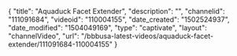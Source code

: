 {
    "title": "Aquaduck Facet Extender",
    "description": "",
    "channelid": "111091684",
    "videoid": "110004155",
    "date_created": "1502524937",
    "date_modified": "1504049169",
    "type": "captivate",
    "layout": "channelVideo",
    "url": "\/bbbusa-latest-videos\/aquaduck-facet-extender\/111091684-110004155"
}